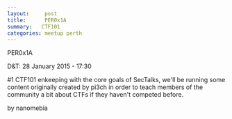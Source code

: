 ```yaml
---
layout:     post
title:      PER0x1A 
summary:   CTF101
categories: meetup perth
---
```

PER0x1A 

D&T: 28 January 2015 - 17:30

#1 CTF101
enkeeping with the core goals of SecTalks, we'll be running some content originally created by pi3ch in order to teach members of the community a bit about CTFs if they haven't competed before.

by
nanomebia
